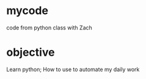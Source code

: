 # mycode
code from python class with Zach
# objective
Learn python; How to use to automate my daily work
